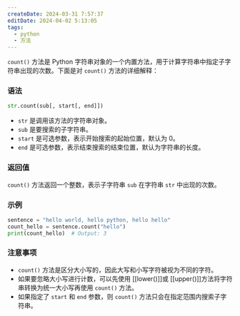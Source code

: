 ```yaml
---
createDate: 2024-03-31 7:57:37
editDate: 2024-04-02 5:13:05
tags:
  - python
  - 方法
---
```


`count()` 方法是 Python 字符串对象的一个内置方法，用于计算字符串中指定子字符串出现的次数。下面是对 `count()` 方法的详细解释：

### 语法
```python
str.count(sub[, start[, end]])
```

- `str` 是调用该方法的字符串对象。
- `sub` 是要搜索的子字符串。
- `start` 是可选参数，表示开始搜索的起始位置，默认为 0。
- `end` 是可选参数，表示结束搜索的结束位置，默认为字符串的长度。

### 返回值
`count()` 方法返回一个整数，表示子字符串 `sub` 在字符串 `str` 中出现的次数。

### 示例
```python
sentence = "hello world, hello python, hello hello"
count_hello = sentence.count("hello")
print(count_hello)  # Output: 3
```

### 注意事项
- `count()` 方法是区分大小写的，因此大写和小写字符被视为不同的字符。
- 如果要忽略大小写进行计数，可以先使用 [[lower()]]或 [[upper()]]方法将字符串转换为统一大小写再使用 `count()` 方法。
- 如果指定了 `start` 和 `end` 参数，则 `count()` 方法只会在指定范围内搜索子字符串。